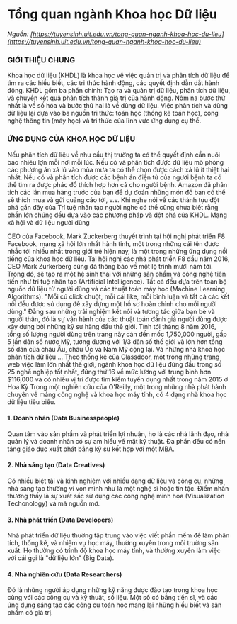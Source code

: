 # Tổng quan ngành Khoa học Dữ liệu
_Nguồn: [https://tuyensinh.uit.edu.vn/tong-quan-nganh-khoa-hoc-du-lieu](https://tuyensinh.uit.edu.vn/tong-quan-nganh-khoa-hoc-du-lieu)_

### GIỚI THIỆU CHUNG
Khoa học dữ liệu (KHDL) là khoa học về việc quản trị và phân tích dữ liệu để tìm ra các hiểu biết, các tri thức hành động, các quyết định dẫn dắt hành động. KHDL gồm ba phần chính: Tạo ra và quản trị dữ liệu, phân tích dữ liệu, và chuyển kết quả phân tích thành giá trị của hành động. Nôm na bước thứ nhất là về số hóa và bước thứ hai là về dùng dữ liệu. Việc phân tích và dùng dữ liệu lại dựa vào ba nguồn tri thức: toán học (thống kê toán học), công nghệ thông tin (máy học) và tri thức của lĩnh vực ứng dụng cụ thể.
### ỨNG DỤNG CỦA KHOA HỌC DỮ LIỆU
Nếu phân tích dữ liệu về nhu cầu thị trường ta có thể quyết định cần nuôi bao nhiêu lợn mỗi nơi mỗi lúc. Nếu có và phân tích được dữ liệu mô phỏng các phương án xả lũ vào mùa mưa ta có thể chọn được cách xả lũ ít thiệt hại nhất. Nếu có và phân tích được các bệnh án điện tử của người bệnh ta có thể tìm ra được phác đồ thích hợp hơn cả cho người bệnh. Amazon đã phân tích các lần mua hàng trước của bạn để dự đoán những món đồ bạn có thể sẽ thích mua và gửi quảng cáo tới, v.v. Khi nghe nói về các thành tựu đột phá gần đây của Trí tuệ nhân tạo người nghe có thể cũng chưa biết rằng phần lớn chúng đều dựa vào các phương pháp và đột phá của KHDL.
Mạng xã hội và dữ liệu người dùng

CEO của Facebook, Mark Zuckerberg thuyết trình tại hội nghị phát triển F8
Facebook, mạng xã hội lớn nhất hành tinh, một trong những cái tên được nhắc tới nhiều nhất trong giới trẻ hiện nay, là một trong những ứng dụng nổi tiếng của khoa học dữ liệu.
Tại hội nghị các nhà phát triển F8 đầu năm 2016, CEO Mark Zurkerberg cũng đã thông báo về một lộ trình mười năm tới. Trong đó, sẽ tạo ra một hệ sinh thái với những sản phẩm và công nghệ tiên tiến như trí tuệ nhân tạo (Artificial Intelligence). Tất cả đều dựa trên toàn bộ nguồn dữ liệu từ người dùng và các thuật toán máy học (Machine Learning Algorithms).
"Mỗi cú click chuột, mỗi cái like, mỗi bình luận và tất cả các kết nối đều được sử dụng để xây dựng một hồ sơ hoàn chỉnh cho mỗi người dùng."
Đằng sau những trải nghiệm kết nối và tương tác giữa bạn bè và người thân, đó là sự vận hành của các thuật toán đánh giá người dùng được xây dựng bởi những kỹ sư hàng đầu thế giới.
Tính tới tháng 8 năm 2016, tổng số lượng người dùng trên trang này cán đến mốc 1,750,000 người, gấp 5 lần dân số nước Mỹ, tương đương với 1/3 dân số thế giới và lớn hơn tổng số dân của châu Âu, châu Úc và Nam Mỹ cộng lại.
Và những nhà khoa học phân tích dữ liệu …
Theo thống kê của Glassdoor, một trong những trang web việc làm lớn nhất thế giới, ngành khoa học dữ liệu đứng đầu trong số 25 nghề nghiệp tốt nhất, đứng thứ 16 về mức lương với trung bình hơn $116,000 và có nhiều vị trí được tìm kiếm tuyển dụng nhất trong năm 2015 ở Hoa Kỳ
Trong một nghiên cứu của O'Reilly, một trong những nhà phát hành chuyên về mảng công nghệ và khoa học máy tính, có 4 dạng nhà khoa học dữ liệu tiêu biểu.
#### 1. Doanh nhân (Data Businesspeople)
Quan tâm vào sản phẩm và phát triển lợi nhuận, họ là các nhà lãnh đạo, nhà quản lý và doanh nhân có sự am hiểu về mặt kỹ thuật. Đa phần đều có nền tảng giáo dục xuất phát bằng kỹ sư kết hợp với một MBA.
#### 2. Nhà sáng tạo (Data Creatives)
Có nhiều biệt tài và kinh nghiệm với nhiều dạng dữ liệu và công cụ, những nhà sáng tạo thường ví von mình như là một nghệ sĩ hoặc tin tặc. Điểm nhấn thường thấy là sự xuất sắc sử dụng các công nghệ minh họa (Visualization Techonology) và mã nguồn mở.
#### 3. Nhà phát triển (Data Developers)
Nhà phát triển dữ liệu thường tập trung vào việc viết phần mềm để làm phân tích, thống kê, và nhiệm vụ học máy, thường xuyên trong môi trường sản xuất. Họ thường có trình độ khoa học máy tính, và thường xuyên làm việc với cái gọi là "dữ liệu lớn" (Big Data).
#### 4. Nhà nghiên cứu (Data Researchers)
Đó là những người áp dụng những kỹ năng được đào tạo trong khoa học cùng với các công cụ và kỹ thuật, số liệu. Một số có bằng tiến sĩ, và các ứng dụng sáng tạo các công cụ toán học mang lại những hiểu biết và sản phẩm có giá trị.